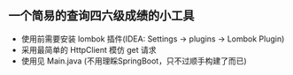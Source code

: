 ## 一个简易的查询四六级成绩的小工具

- 使用前需要安装 lombok 插件(IDEA: Settings -> plugins -> Lombok Plugin)
- 采用最简单的 HttpClient 模仿 get 请求
- 使用见 Main.java (不用理睬SpringBoot，只不过顺手构建了而已)